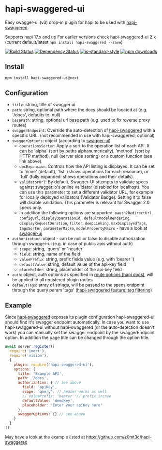 # hapi-swaggered-ui
Easy swagger-ui (v3) drop-in plugin for hapi to be used with [hapi-swaggered](https://github.com/z0mt3c/hapi-swaggered).

Supports hapi 17.x and up
For earlier versions check [hapi-swaggered-ui 2.x](https://github.com/z0mt3c/hapi-swaggered-ui/blob/2.x/README.md) (current default/latest `npm install hapi-swaggered --save`)

[![Build Status](https://img.shields.io/travis/z0mt3c/hapi-swaggered-ui/master.svg)](https://travis-ci.org/z0mt3c/hapi-swaggered-ui)
[![Dependency Status](https://img.shields.io/gemnasium/z0mt3c/hapi-swaggered-ui.svg)](https://gemnasium.com/z0mt3c/hapi-swaggered-ui)
[![js-standard-style](https://img.shields.io/badge/code%20style-standard-brightgreen.svg?style=flat)](https://github.com/feross/standard)
[![npm downloads](https://img.shields.io/npm/dm/hapi-swaggered-ui.svg)](https://www.npmjs.com/package/hapi-swaggered-ui)

## Install
```bash
npm install hapi-swaggered-ui@next
```

## Configuration
* `title`: string, title of swagger ui
* `path`: string, optional path where the docs should be located at (e.g. '/docs', defaults to: null)
* `basePath`: string, optional url base path (e.g. used to fix reverse proxy routes)
* `swaggerEndpoint`: Override the auto-detection of [hapi-swaggered](https://github.com/z0mt3c/hapi-swaggered) with a specific URL. (not recommended in use with hapi-swaggered; optional)
* `swaggerOptions`: object (according to [swagger-ui](https://github.com/swagger-api/swagger-ui#parameters))
  * `operationsSorter`: Apply a sort to the operation list of each API. It can be 'alpha' (sort by paths alphanumerically), 'method' (sort by HTTP method), null (server side sorting) or a custom function (see link above).
  * `docExpansion`: Controls how the API listing is displayed. It can be set to 'none' (default), 'list' (shows operations for each resource), or 'full' (fully expanded: shows operations and their details).
  * `validatorUrl`: By default, Swagger-UI attempts to validate specs against swagger.io's online validator (disabled for localhost). You can use this parameter to set a different validator URL, for example for locally deployed validators (Validator Badge). Setting it to false will disable validation. This parameter is relevant for Swagger 2.0 specs only.
  * In addition the following options are supported: `oauth2RedirectUrl`, `configUrl`, `displayOperationId`,, `defaultModelRendering`, `displayRequestDuration`, `filter`, `deepLinking`, `maxDisplayedTags`, `tagsSorter`, `parameterMacro`, `modelPropertyMacro` - have a look at [swagger-ui](https://github.com/swagger-api/swagger-ui#parameters)
* `authorization`: object - can be null or false to disable authorization through swagger-ui (e.g. in case of public apis without auth)
  * `scope`: string, 'query' or 'header'
  * `field`: string, name of the field
  * `valuePrefix`: string, prefix fields value (e.g. with 'bearer ')
  * `defaultValue`: string, default value of the api-key field
  * `placeholder`: string, placeholder of the api-key field
* `auth`: object, auth options as specified in [route options (hapi docs)](https://github.com/hapijs/hapi/blob/master/API.md#route-options), will be applied to all registered plugin routes
* `defaultTags`:  array of strings, will be passed to the specs endpoint through the query param 'tags' ([hapi-swaggered feature: tag filtering](https://github.com/z0mt3c/hapi-swaggered#tag-filtering))

## Example
Since [hapi-swaggered](https://github.com/z0mt3c/hapi-swaggered) exposes its plugin configuration hapi-swaggered-ui should find it's swagger endpoint automatically. In case you want to use hapi-swaggered-ui without hapi-swaggered (or the auto-detection doesn't work) you can manually set the swagger endpoint by the swaggerEndpoint option. In addition the page title can be changed through the option title.

```js
await server.register([
  require('inert'),
  require('vision'),
  {
    plugin: require('hapi-swaggered-ui'),
    options: {
      title: 'Example API',
      path: '/docs',
      authorization: { // see above
        field: 'apiKey',
        scope: 'query', // header works as well
        // valuePrefix: 'bearer '// prefix incase
        defaultValue: 'demoKey',
        placeholder: 'Enter your apiKey here'
      },
      swaggerOptions: {} // see above
    }
  }
])
```

May have a look at the example listed at https://github.com/z0mt3c/hapi-swaggered
